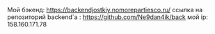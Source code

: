 Мой бэкенд: https://backendjostkiy.nomorepartiesco.ru/
ссылка на репозиторий backend`a : https://github.com/Ne9dan4ik/back
мой ip: 158.160.171.78